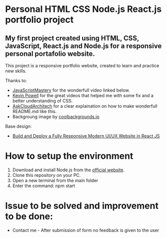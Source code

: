 # Personal HTML CSS Node.js React.js portfolio project

## My first project created using HTML, CSS, JavaScript, React.js and Node.js for a responsive personal portafolio website. 

This project is a responsive portfolio website, created to learn and practice new skills.

Thanks to:
* <a href="https://www.youtube.com/c/JavaScriptMastery">JavaScriptMastery</a> for the wonderfull video linked below.
* <a href="https://www.youtube.com/kepowob">Kevin Powell</a> for the great videos that helped me with some fix and a better understanding of CSS.
* <a href="https://www.youtube.com/c/AskCloudArchitech">AskCloudArchitech</a> for a clear explaination on how to make wonderfull README.md like this.
* Backgroung image by <a href="https://coolbackgrounds.io/black-background/">coolbackgrounds.io</a>
  

Base design:
* <a href="https://www.youtube.com/watch?v=LMagNcngvcU&t=10777s">Build and Deploy a Fully Responsive Modern UI/UX Website in React JS</a>

# How to setup the environment
1. Download and install Node.js from the <a href="https://nodejs.org/">official website</a>.
2. Clone this repository on your PC.
3. Open a new terminal from the main folder
4. Enter the command: npm start

# Issue to be solved and improvement to be done:

* Contact me - After submission of form no feedback is given to the user 

